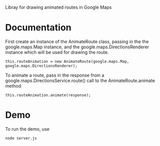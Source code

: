 

Libray for drawing animated routes in Google Maps

# Documentation

First create an instance of the AnimateRoute class, passing in the 
the google.maps.Map instance, and the google.maps.DirectionsRenderer instance which will be used
for drawing the route.

```
this.routeAnimation = new AnimateRoute(google.maps.Map, google.maps.DirectionsRenderer);

```

To animate a route, pass in the response from a google.maps.DirectionsService.route() call to
the AnimateRoute.animate method

```
this.routeAnimation.animate(response);

```

# Demo

To run the demo, use 

```
node server.js
```
